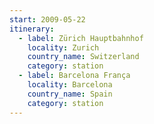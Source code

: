 ```yaml
---
start: 2009-05-22
itinerary:
  - label: Zürich Hauptbahnhof
    locality: Zurich
    country_name: Switzerland
    category: station
  - label: Barcelona França
    locality: Barcelona
    country_name: Spain
    category: station
---
```

